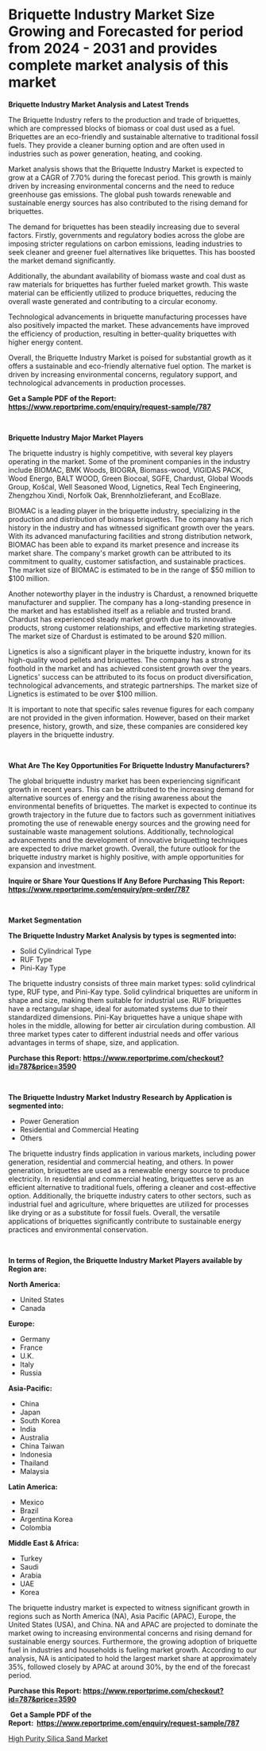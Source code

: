 <p><h1>Briquette Industry Market Size Growing and Forecasted for period from 2024 - 2031 and provides complete market analysis of this market</h1></p><p><strong>Briquette Industry Market Analysis and Latest Trends</strong></p>
<p><p>The Briquette Industry refers to the production and trade of briquettes, which are compressed blocks of biomass or coal dust used as a fuel. Briquettes are an eco-friendly and sustainable alternative to traditional fossil fuels. They provide a cleaner burning option and are often used in industries such as power generation, heating, and cooking.</p><p>Market analysis shows that the Briquette Industry Market is expected to grow at a CAGR of 7.70% during the forecast period. This growth is mainly driven by increasing environmental concerns and the need to reduce greenhouse gas emissions. The global push towards renewable and sustainable energy sources has also contributed to the rising demand for briquettes.</p><p>The demand for briquettes has been steadily increasing due to several factors. Firstly, governments and regulatory bodies across the globe are imposing stricter regulations on carbon emissions, leading industries to seek cleaner and greener fuel alternatives like briquettes. This has boosted the market demand significantly.</p><p>Additionally, the abundant availability of biomass waste and coal dust as raw materials for briquettes has further fueled market growth. This waste material can be efficiently utilized to produce briquettes, reducing the overall waste generated and contributing to a circular economy.</p><p>Technological advancements in briquette manufacturing processes have also positively impacted the market. These advancements have improved the efficiency of production, resulting in better-quality briquettes with higher energy content.</p><p>Overall, the Briquette Industry Market is poised for substantial growth as it offers a sustainable and eco-friendly alternative fuel option. The market is driven by increasing environmental concerns, regulatory support, and technological advancements in production processes.</p></p>
<p><strong>Get a Sample PDF of the Report:&nbsp; <a href="https://www.reportprime.com/enquiry/request-sample/787">https://www.reportprime.com/enquiry/request-sample/787</a></strong></p>
<p>&nbsp;</p>
<p><strong>Briquette Industry Major Market Players</strong></p>
<p><p>The briquette industry is highly competitive, with several key players operating in the market. Some of the prominent companies in the industry include BIOMAC, BMK Woods, BIOGRA, Biomass-wood, VIGIDAS PACK, Wood Energo, BALT WOOD, Green Biocoal, SGFE, Chardust, Global Woods Group, Košćal, Well Seasoned Wood, Lignetics, Real Tech Engineering, Zhengzhou Xindi, Norfolk Oak, Brennholzlieferant, and EcoBlaze.</p><p>BIOMAC is a leading player in the briquette industry, specializing in the production and distribution of biomass briquettes. The company has a rich history in the industry and has witnessed significant growth over the years. With its advanced manufacturing facilities and strong distribution network, BIOMAC has been able to expand its market presence and increase its market share. The company's market growth can be attributed to its commitment to quality, customer satisfaction, and sustainable practices. The market size of BIOMAC is estimated to be in the range of $50 million to $100 million.</p><p>Another noteworthy player in the industry is Chardust, a renowned briquette manufacturer and supplier. The company has a long-standing presence in the market and has established itself as a reliable and trusted brand. Chardust has experienced steady market growth due to its innovative products, strong customer relationships, and effective marketing strategies. The market size of Chardust is estimated to be around $20 million.</p><p>Lignetics is also a significant player in the briquette industry, known for its high-quality wood pellets and briquettes. The company has a strong foothold in the market and has achieved consistent growth over the years. Lignetics' success can be attributed to its focus on product diversification, technological advancements, and strategic partnerships. The market size of Lignetics is estimated to be over $100 million.</p><p>It is important to note that specific sales revenue figures for each company are not provided in the given information. However, based on their market presence, history, growth, and size, these companies are considered key players in the briquette industry.</p></p>
<p>&nbsp;</p>
<p><strong>What Are The Key Opportunities For Briquette Industry Manufacturers?</strong></p>
<p><p>The global briquette industry market has been experiencing significant growth in recent years. This can be attributed to the increasing demand for alternative sources of energy and the rising awareness about the environmental benefits of briquettes. The market is expected to continue its growth trajectory in the future due to factors such as government initiatives promoting the use of renewable energy sources and the growing need for sustainable waste management solutions. Additionally, technological advancements and the development of innovative briquetting techniques are expected to drive market growth. Overall, the future outlook for the briquette industry market is highly positive, with ample opportunities for expansion and investment.</p></p>
<p><strong>Inquire or Share Your Questions If Any Before Purchasing This Report: <a href="https://www.reportprime.com/enquiry/pre-order/787">https://www.reportprime.com/enquiry/pre-order/787</a></strong></p>
<p>&nbsp;</p>
<p><strong>Market Segmentation</strong></p>
<p><strong>The Briquette Industry Market Analysis by types is segmented into:</strong></p>
<p><ul><li>Solid Cylindrical Type</li><li>RUF Type</li><li>Pini-Kay Type</li></ul></p>
<p><p>The briquette industry consists of three main market types: solid cylindrical type, RUF type, and Pini-Kay type. Solid cylindrical briquettes are uniform in shape and size, making them suitable for industrial use. RUF briquettes have a rectangular shape, ideal for automated systems due to their standardized dimensions. Pini-Kay briquettes have a unique shape with holes in the middle, allowing for better air circulation during combustion. All three market types cater to different industrial needs and offer various advantages in terms of shape, size, and application.</p></p>
<p><strong>Purchase this Report:&nbsp;<a href="https://www.reportprime.com/checkout?id=787&price=3590">https://www.reportprime.com/checkout?id=787&price=3590</a></strong></p>
<p>&nbsp;</p>
<p><strong>The Briquette Industry Market Industry Research by Application is segmented into:</strong></p>
<p><ul><li>Power Generation</li><li>Residential and Commercial Heating</li><li>Others</li></ul></p>
<p><p>The briquette industry finds application in various markets, including power generation, residential and commercial heating, and others. In power generation, briquettes are used as a renewable energy source to produce electricity. In residential and commercial heating, briquettes serve as an efficient alternative to traditional fuels, offering a cleaner and cost-effective option. Additionally, the briquette industry caters to other sectors, such as industrial fuel and agriculture, where briquettes are utilized for processes like drying or as a substitute for fossil fuels. Overall, the versatile applications of briquettes significantly contribute to sustainable energy practices and environmental conservation.</p></p>
<p>&nbsp;</p>
<p><strong>In terms of Region, the Briquette Industry Market Players available by Region are:</strong></p>
<p>
    <p> <strong> North America: </strong>
        <ul>
            <li>United States</li>
            <li>Canada</li>
        </ul>
        </p> 
    <p> <strong> Europe: </strong>
        <ul>
            <li>Germany</li>
            <li>France</li>
            <li>U.K.</li>
            <li>Italy</li>
            <li>Russia</li>
        </ul>
        </p> 
    <p> <strong> Asia-Pacific: </strong>
        <ul>
            <li>China</li>
            <li>Japan</li>
            <li>South Korea</li>
            <li>India</li>
            <li>Australia</li>
            <li>China Taiwan</li>
            <li>Indonesia</li>
            <li>Thailand</li>
            <li>Malaysia</li>
        </ul>
        </p> 
    <p> <strong> Latin America: </strong>
        <ul>
            <li>Mexico</li>
            <li>Brazil</li>
            <li>Argentina Korea</li>
            <li>Colombia</li>
        </ul>
        </p> 
    <p> <strong> Middle East & Africa: </strong>
        <ul>
            <li>Turkey</li>
            <li>Saudi</li>
            <li>Arabia</li>
            <li>UAE</li>
            <li>Korea</li>
        </ul>
    </p>
    </p>
<p><p>The briquette industry market is expected to witness significant growth in regions such as North America (NA), Asia Pacific (APAC), Europe, the United States (USA), and China. NA and APAC are projected to dominate the market owing to increasing environmental concerns and rising demand for sustainable energy sources. Furthermore, the growing adoption of briquette fuel in industries and households is fueling market growth. According to our analysis, NA is anticipated to hold the largest market share at approximately 35%, followed closely by APAC at around 30%, by the end of the forecast period.</p></p>
<p><strong>Purchase this Report: <a href="https://www.reportprime.com/checkout?id=787&price=3590">https://www.reportprime.com/checkout?id=787&price=3590</a></strong></p>
<p>&nbsp;<strong>Get a Sample PDF of the Report:&nbsp;&nbsp;<a href="https://www.reportprime.com/enquiry/request-sample/787">https://www.reportprime.com/enquiry/request-sample/787</a></strong></p>
<p><strong></strong></p>
<p><p><a href="https://github.com/GroverBarry/Market-Research-Report-List-2/blob/main/high-purity-silica-sand-market.md">High Purity Silica Sand Market</a></p></p>
